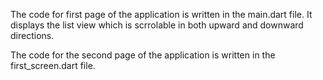 The code for first page of the application is written in the main.dart file.
It displays the list view which is scrrolable in both upward and downward directions.


The code for the second page of the application is written in the first_screen.dart file.  
